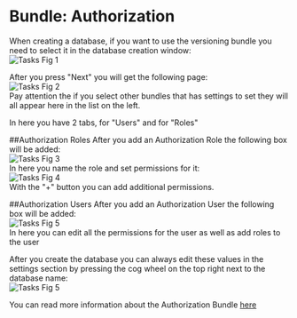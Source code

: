 # Bundle: Authorization
When creating a database, if you want to use the versioning bundle you need to select it in the database creation window:  
![Tasks Fig 1](Images/studio_authorization_1.PNG)  

After you press "Next" you will get the following page:  
![Tasks Fig 2](Images/studio_authorization_2.PNG)  
Pay attention the if you select other bundles that has settings to set they will all appear here in the list on the left.  

In here you have 2 tabs, for "Users" and for "Roles"

##Authorization Roles
After you add an Authorization Role the following box will be added:  
![Tasks Fig 3](Images/studio_authorization_3.PNG)  
In here you name the role and set permissions for it:  
![Tasks Fig 4](Images/studio_authorization_4.PNG)  
With the "+" button you can add additional permissions.

##Authorization Users
After you add an Authorization User the following box will be added:  
![Tasks Fig 5](Images/studio_authorization_5.PNG)  
In here you can edit all the permissions for the user as well as add roles to the user

After you create the database you can always edit these values in the settings section by pressing the cog wheel on the top right next to the database name:  
![Tasks Fig 5](Images/studio_authorization_6.PNG)  

You can read more information about the Authorization Bundle [here](../../server/extending/bundles/authorization?version=2.0)